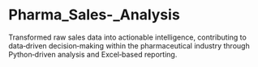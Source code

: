 # Pharma_Sales-_Analysis
Transformed raw sales data into actionable intelligence, contributing to data‐driven decision‐making within the pharmaceutical industry through Python‐driven analysis and Excel‐based reporting.

